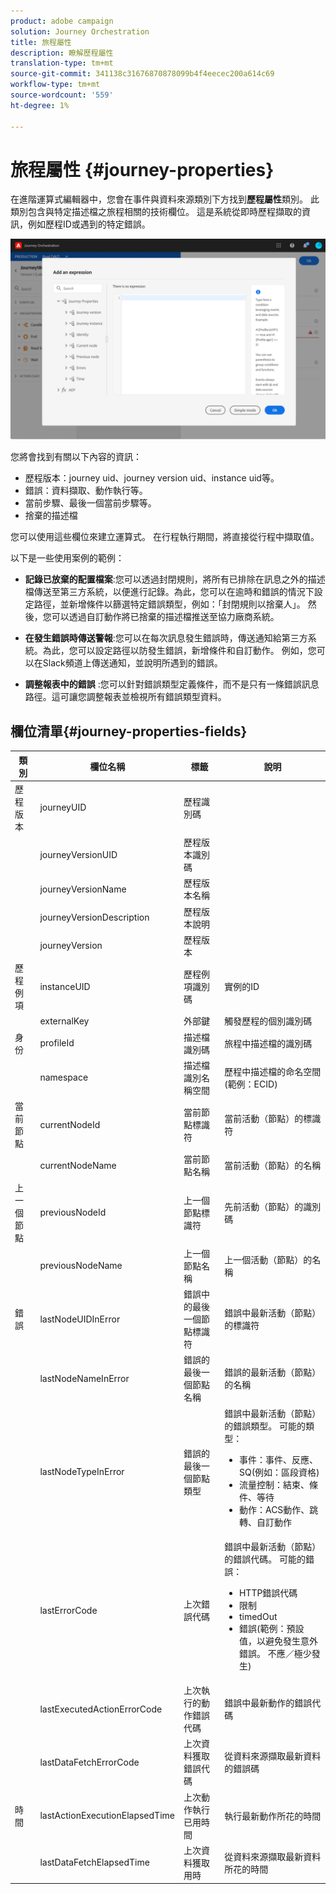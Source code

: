 ```yaml
---
product: adobe campaign
solution: Journey Orchestration
title: 旅程屬性
description: 瞭解歷程屬性
translation-type: tm+mt
source-git-commit: 341138c31676870878099b4f4eecec200a614c69
workflow-type: tm+mt
source-wordcount: '559'
ht-degree: 1%

---
```



# 旅程屬性 {#journey-properties}

在進階運算式編輯器中，您會在事件與資料來源類別下方找到&#x200B;**歷程屬性**&#x200B;類別。 此類別包含與特定描述檔之旅程相關的技術欄位。 這是系統從即時歷程擷取的資訊，例如歷程ID或遇到的特定錯誤。

![](../assets/journey-properties.png)

您將會找到有關以下內容的資訊：

* 歷程版本：journey uid、journey version uid、instance uid等。
* 錯誤：資料擷取、動作執行等。
* 當前步驟、最後一個當前步驟等。
* 捨棄的描述檔

您可以使用這些欄位來建立運算式。 在行程執行期間，將直接從行程中擷取值。

以下是一些使用案例的範例：

* **記錄已放棄的配置檔案**:您可以透過封閉規則，將所有已排除在訊息之外的描述檔傳送至第三方系統，以便進行記錄。為此，您可以在逾時和錯誤的情況下設定路徑，並新增條件以篩選特定錯誤類型，例如：「封閉規則以捨棄人」。 然後，您可以透過自訂動作將已捨棄的描述檔推送至協力廠商系統。

* **在發生錯誤時傳送警報**:您可以在每次訊息發生錯誤時，傳送通知給第三方系統。為此，您可以設定路徑以防發生錯誤，新增條件和自訂動作。 例如，您可以在Slack頻道上傳送通知，並說明所遇到的錯誤。

* **調整報表中的錯誤** :您可以針對錯誤類型定義條件，而不是只有一條錯誤訊息路徑。這可讓您調整報表並檢視所有錯誤類型資料。

## 欄位清單{#journey-properties-fields}

| 類別 | 欄位名稱 | 標籤 | 說明 |
|---|---|---|------------|
| 歷程版本 | journeyUID | 歷程識別碼 |  |
|  | journeyVersionUID | 歷程版本識別碼 |  |
|  | journeyVersionName | 歷程版本名稱 |  |
|  | journeyVersionDescription | 歷程版本說明 |  |
|  | journeyVersion | 歷程版本 |  |
| 歷程例項 | instanceUID | 歷程例項識別碼 | 實例的ID |
|  | externalKey | 外部鍵 | 觸發歷程的個別識別碼 |
| 身份 | profileId | 描述檔識別碼 | 旅程中描述檔的識別碼 |
|  | namespace | 描述檔識別名稱空間 | 歷程中描述檔的命名空間(範例：ECID) |
| 當前節點 | currentNodeId | 當前節點標識符 | 當前活動（節點）的標識符 |
|  | currentNodeName | 當前節點名稱 | 當前活動（節點）的名稱 |
| 上一個節點 | previousNodeId | 上一個節點標識符 | 先前活動（節點）的識別碼 |
|  | previousNodeName | 上一個節點名稱 | 上一個活動（節點）的名稱 |
| 錯誤 | lastNodeUIDInError | 錯誤中的最後一個節點標識符 | 錯誤中最新活動（節點）的標識符 |
|  | lastNodeNameInError | 錯誤的最後一個節點名稱 | 錯誤的最新活動（節點）的名稱 |
|  | lastNodeTypeInError | 錯誤的最後一個節點類型 | 錯誤中最新活動（節點）的錯誤類型。 可能的類型：<ul><li>事件：事件、反應、SQ(例如：區段資格)</li><li>流量控制：結束、條件、等待</li><li>動作：ACS動作、跳轉、自訂動作</li></ul> |
|  | lastErrorCode | 上次錯誤代碼 | 錯誤中最新活動（節點）的錯誤代碼。 可能的錯誤： <ul><li>HTTP錯誤代碼</li><li>限制</li><li>timedOut</li><li>錯誤(範例：預設值，以避免發生意外錯誤。 不應／極少發生)</li></ul> |
|  | lastExecutedActionErrorCode | 上次執行的動作錯誤代碼 | 錯誤中最新動作的錯誤代碼 |
|  | lastDataFetchErrorCode | 上次資料獲取錯誤代碼 | 從資料來源擷取最新資料的錯誤碼 |
| 時間 | lastActionExecutionElapsedTime | 上次動作執行已用時間 | 執行最新動作所花的時間 |
|  | lastDataFetchElapsedTime | 上次資料獲取用時 | 從資料來源擷取最新資料所花的時間 |
